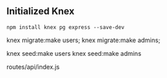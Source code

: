 ## Initialized Knex

```
npm install knex pg express --save-dev
```

knex migrate:make users;
knex migrate:make admins;

knex seed:make users
knex seed:make admins

routes/api/index.js
